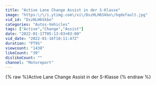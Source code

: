 ```yaml
---
title: "Active Lane Change Assist in der S-Klasse"
image: "https:\/\/i.ytimg.com\/vi\/DszHLH6Skbo\/hqdefault.jpg"
vid_id: "DszHLH6Skbo"
categories: "Autos-Vehicles"
tags: ["Active","Change","Assist"]
date: "2022-01-17T05:13:03+03:00"
vid_date: "2022-01-16T10:11:47Z"
duration: "PT9S"
viewcount: "1438"
likeCount: "39"
dislikeCount: ""
channel: "Motoreport"
---
```

{% raw %}Active Lane Change Assist in der S-Klasse {% endraw %}

